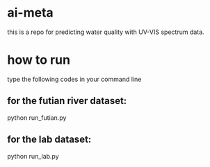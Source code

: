 # ai-meta
this is a repo for predicting water quality with UV-VIS spectrum data.

# how to run
type the following codes in your command line

## for the futian river dataset:
python run_futian.py

## for the lab dataset:
python run_lab.py
